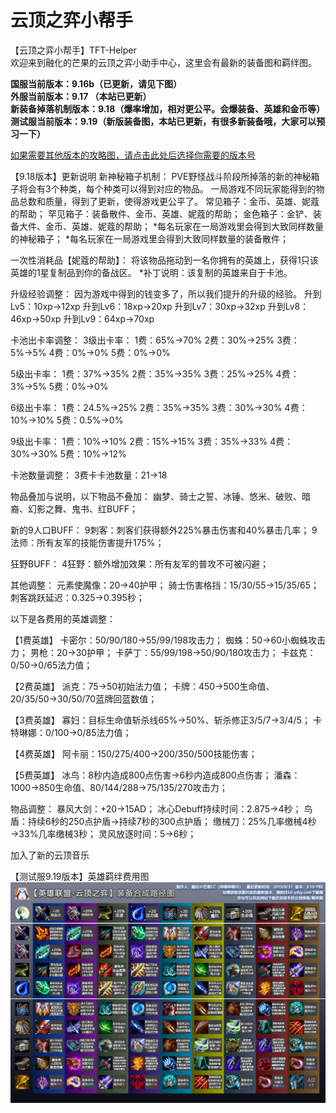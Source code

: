 # 云顶之弈小帮手
【云顶之弈小帮手】TFT-Helper  
欢迎来到融化的芒果的云顶之弈小助手中心，这里会有最新的装备图和羁绊图。  

**国服当前版本：9.16b（已更新，请见下图）**  
**外服当前版本：9.17 （本站已更新）**  
**新装备掉落机制版本：9.18（爆率增加，相对更公平。会爆装备、英雄和金币等）**  
**测试服当前版本：9.19（新版装备图，本站已更新，有很多新装备哦，大家可以预习一下）**  

[如果需要其他版本的攻略图，请点击此处后选择你需要的版本号](https://github.com/CuewarsTaner/TFT)  

【9.18版本】更新说明
新神秘箱子机制：
PVE野怪战斗阶段所掉落的新的神秘箱子将会有3个种类，每个种类可以得到对应的物品。
一局游戏不同玩家能得到的物品总数和质量，得到了更新，使得游戏更公平了。
常见箱子：金币、英雄、妮蔻的帮助；
罕见箱子：装备散件、金币、英雄、妮蔻的帮助；
金色箱子：金铲、装备大件、金币、英雄、妮蔻的帮助；
*每名玩家在一局游戏里会得到大致同样数量的神秘箱子；
*每名玩家在一局游戏里会得到大致同样数量的装备散件；

一次性消耗品【妮蔻的帮助】：
将该物品拖动到一名你拥有的英雄上，获得1只该英雄的1星复制品到你的备战区。
*补丁说明：该复制的英雄来自于卡池。

升级经验调整：
因为游戏中得到的钱变多了，所以我们提升的升级的经验。
升到Lv5：10xp→12xp
升到Lv6：18xp→20xp
升到Lv7：30xp→32xp
升到Lv8：46xp→50xp
升到Lv9：64xp→70xp

卡池出卡率调整：
3级出卡率：
1费：65%→70%
2费：30%→25%
3费：5%→5%
4费：0%→0%
5费：0%→0%

5级出卡率：
1费：37%→35%
2费：35%→35%
3费：25%→25%
4费：3%→5%
5费：0%→0%

6级出卡率：
1费：24.5%→25%
2费：35%→35%
3费：30%→30%
4费：10%→10%
5费：0.5%→0%

9级出卡率：
1费：10%→10%
2费：15%→15%
3费：35%→33%
4费：30%→30%
5费：10%→12%

卡池数量调整：
3费卡卡池数量：21→18

物品叠加与说明，以下物品不叠加：
幽梦、骑士之誓、冰锤、悠米、破败、暗裔、幻影之舞、鬼书、红BUFF；

新的9人口BUFF：
9刺客：刺客们获得额外225%暴击伤害和40%暴击几率；
9法师：所有友军的技能伤害提升175%；

狂野BUFF：
4狂野：额外增加效果：所有友军的普攻不可被闪避；

其他调整：
元素使魔像：20→40护甲；
骑士伤害格挡：15/30/55→15/35/65；
刺客跳跃延迟：0.325→0.395秒；

以下是各费用的英雄调整：

【1费英雄】
卡密尔：50/90/180→55/99/198攻击力；
蜘蛛：50→60小蜘蛛攻击力；
男枪：20→30护甲；
卡萨丁：55/99/198→50/90/180攻击力；
卡兹克：0/50→0/65法力值；

【2费英雄】
派克：75→50初始法力值；
卡牌：450→500生命值、20/35/50→30/50/70蓝牌回蓝数值；

【3费英雄】
寡妇：目标生命值斩杀线65%→50%、斩杀修正3/5/7→3/4/5；
卡特琳娜：0/100→0/85法力值；

【4费英雄】
阿卡丽：150/275/400→200/350/500技能伤害；

【5费英雄】
冰鸟：8秒内造成800点伤害→6秒内造成800点伤害；
潘森：1000→850生命值、80/144/288→75/135/270攻击力；


物品调整：
暴风大剑：+20→15AD；
冰心Debuff持续时间：2.875→4秒；
鸟盾：持续6秒的250点护盾→持续7秒的300点护盾；
缴械刀：25%几率缴械4秒→33%几率缴械3秒；
灵风放逐时间：5→6秒；

加入了新的云顶音乐

【测试服9.19版本】英雄羁绊费用图
![Image text](https://raw.githubusercontent.com/CuewarsTaner/TFT/master/9.19(PBE)/【9.19-PBE】装备合成图.png)
